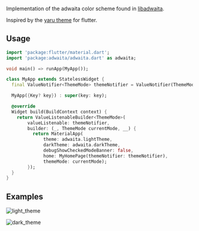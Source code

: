 <!--
This README describes the package. If you publish this package to pub.dev,
this README's contents appear on the landing page for your package.

For information about how to write a good package README, see the guide for
[writing package pages](https://dart.dev/guides/libraries/writing-package-pages).

For general information about developing packages, see the Dart guide for
[creating packages](https://dart.dev/guides/libraries/create-library-packages)
and the Flutter guide for
[developing packages and plugins](https://flutter.dev/developing-packages).
-->

Implementation of the adwaita color scheme found in [libadwaita](https://gitlab.gnome.org/GNOME/libadwaita).

Inspired by the [yaru theme](https://github.com/ubuntu/yaru.dart) for flutter.


## Usage

```dart
import 'package:flutter/material.dart';
import 'package:adwaita/adwaita.dart' as adwaita;

void main() => runApp(MyApp());

class MyApp extends StatelessWidget {
  final ValueNotifier<ThemeMode> themeNotifier = ValueNotifier(ThemeMode.light);

  MyApp({Key? key}) : super(key: key);

  @override
  Widget build(BuildContext context) {
    return ValueListenableBuilder<ThemeMode>(
        valueListenable: themeNotifier,
        builder: (_, ThemeMode currentMode, __) {
          return MaterialApp(
              theme: adwaita.lightTheme,
              darkTheme: adwaita.darkTheme,
              debugShowCheckedModeBanner: false,
              home: MyHomePage(themeNotifier: themeNotifier),
              themeMode: currentMode);
        });
  }
}
```

## Examples

![light_theme](https://raw.githubusercontent.com/gtk-flutter/adwaita/main/images/light.png)

![dark_theme](https://raw.githubusercontent.com/gtk-flutter/adwaita/main/images/dark.png)
